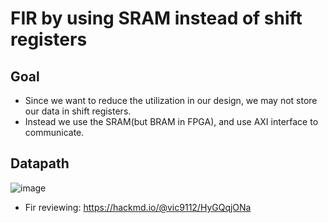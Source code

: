 # FIR by using SRAM instead of shift registers

## Goal
- Since we want to reduce the utilization in our design, we may not store our data in shift registers.
- Instead we use the SRAM(but BRAM in FPGA), and use AXI interface to communicate.

## Datapath
![image](https://github.com/vic9112/SOC/assets/137171415/e91d231f-4467-44f7-af0b-b013cb842eaa)

- Fir reviewing:
https://hackmd.io/@vic9112/HyGQqjONa
